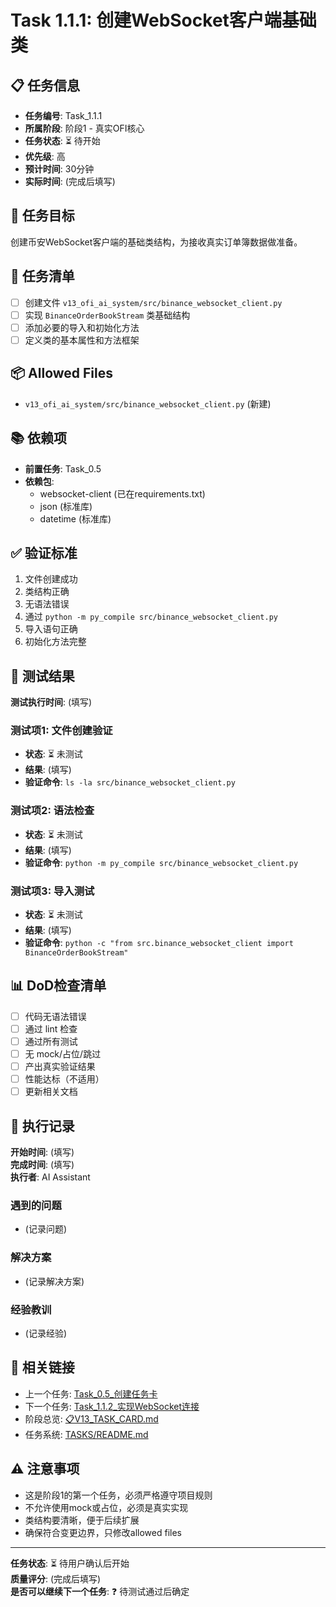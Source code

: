 # Task 1.1.1: 创建WebSocket客户端基础类

## 📋 任务信息
- **任务编号**: Task_1.1.1
- **所属阶段**: 阶段1 - 真实OFI核心
- **任务状态**: ⏳ 待开始
- **优先级**: 高
- **预计时间**: 30分钟
- **实际时间**: (完成后填写)

## 🎯 任务目标
创建币安WebSocket客户端的基础类结构，为接收真实订单簿数据做准备。

## 📝 任务清单
- [ ] 创建文件 `v13_ofi_ai_system/src/binance_websocket_client.py`
- [ ] 实现 `BinanceOrderBookStream` 类基础结构
- [ ] 添加必要的导入和初始化方法
- [ ] 定义类的基本属性和方法框架

## 📦 Allowed Files
- `v13_ofi_ai_system/src/binance_websocket_client.py` (新建)

## 📚 依赖项
- **前置任务**: Task_0.5
- **依赖包**: 
  - websocket-client (已在requirements.txt)
  - json (标准库)
  - datetime (标准库)

## ✅ 验证标准
1. 文件创建成功
2. 类结构正确
3. 无语法错误
4. 通过 `python -m py_compile src/binance_websocket_client.py`
5. 导入语句正确
6. 初始化方法完整

## 🧪 测试结果
**测试执行时间**: (填写)

### 测试项1: 文件创建验证
- **状态**: ⏳ 未测试
- **结果**: (填写)
- **验证命令**: `ls -la src/binance_websocket_client.py`

### 测试项2: 语法检查
- **状态**: ⏳ 未测试
- **结果**: (填写)
- **验证命令**: `python -m py_compile src/binance_websocket_client.py`

### 测试项3: 导入测试
- **状态**: ⏳ 未测试
- **结果**: (填写)
- **验证命令**: `python -c "from src.binance_websocket_client import BinanceOrderBookStream"`

## 📊 DoD检查清单
- [ ] 代码无语法错误
- [ ] 通过 lint 检查
- [ ] 通过所有测试
- [ ] 无 mock/占位/跳过
- [ ] 产出真实验证结果
- [ ] 性能达标（不适用）
- [ ] 更新相关文档

## 📝 执行记录
**开始时间**: (填写)  
**完成时间**: (填写)  
**执行者**: AI Assistant

### 遇到的问题
- (记录问题)

### 解决方案
- (记录解决方案)

### 经验教训
- (记录经验)

## 🔗 相关链接
- 上一个任务: [Task_0.5_创建任务卡](../../TASKS/Stage0_准备工作/Task_0.5_创建任务卡.md)
- 下一个任务: [Task_1.1.2_实现WebSocket连接](./Task_1.1.2_实现WebSocket连接.md)
- 阶段总览: [📋V13_TASK_CARD.md](../../📋V13_TASK_CARD.md)
- 任务系统: [TASKS/README.md](../README.md)

## ⚠️ 注意事项
- 这是阶段1的第一个任务，必须严格遵守项目规则
- 不允许使用mock或占位，必须是真实实现
- 类结构要清晰，便于后续扩展
- 确保符合变更边界，只修改allowed files

---
**任务状态**: ⏳ 待用户确认后开始  
**质量评分**: (完成后填写)  
**是否可以继续下一个任务**: ❓ 待测试通过后确定

